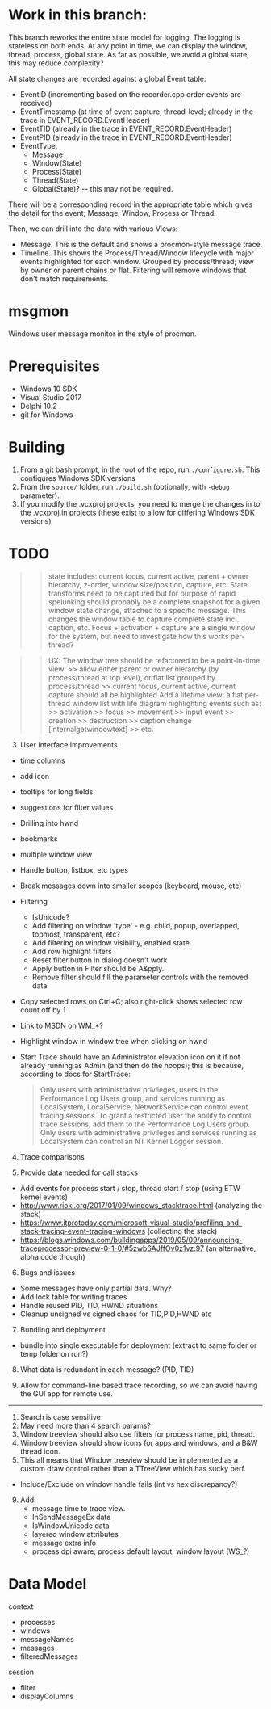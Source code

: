 # Work in this branch:

This branch reworks the entire state model for logging. The logging is stateless on both ends. At any point in time, we can display the window, thread, process, global state. As far as possible, we avoid a global state; this may reduce complexity?

All state changes are recorded against a global Event table:

* EventID (incrementing based on the recorder.cpp order events are received)
* EventTimestamp (at time of event capture, thread-level; already in the trace in EVENT_RECORD.EventHeader)
* EventTID (already in the trace in EVENT_RECORD.EventHeader)
* EventPID (already in the trace in EVENT_RECORD.EventHeader)
* EventType:
  - Message
  - Window(State)
  - Process(State)
  - Thread(State)
  - Global(State)? -- this may not be required.

There will be a corresponding record in the appropriate table which gives the detail for the event; Message, Window, Process or Thread.

Then, we can drill into the data with various Views:
  * Message. This is the default and shows a procmon-style message trace.
  * Timeline. This shows the Process/Thread/Window lifecycle with major events highlighted for each window. Grouped by process/thread; view by owner or parent chains or flat. Filtering will remove windows that don't match requirements.



# msgmon

Windows user message monitor in the style of procmon.

# Prerequisites

* Windows 10 SDK
* Visual Studio 2017
* Delphi 10.2
* git for Windows

# Building

1. From a git bash prompt, in the root of the repo, run `./configure.sh`. This configures Windows SDK versions
2. From the `source/` folder, run `./build.sh` (optionally, with `-debug` parameter).
3. If you modify the .vcxproj projects, you need to merge the changes in to the .vcxproj.in projects (these exist to allow for differing Windows SDK versions)

# TODO

>> state includes: current focus, current active, parent + owner hierarchy, z-order, window size/position, capture, etc. State transforms need to be captured
>> but for purpose of rapid spelunking should probably be a complete snapshot for a given window state change, attached to a specific message. This changes the
>> window table to capture complete state incl. caption, etc. Focus + activation + capture are a single window for the system, but need to investigate how this
>> works per-thread?

>> UX: The window tree should be refactored to be a point-in-time view:
    >> allow either parent or owner hierarchy (by process/thread at top level), or flat list grouped by process/thread
	>> current focus, current active, current capture should all be highlighted
>> Add a lifetime view: a flat per-thread window list with life diagram highlighting events such as:
    >> activation
	>> focus
	>> movement
	>> input event
	>> creation
	>> destruction
	>> caption change [internalgetwindowtext]
	>> etc.

3. User Interface Improvements
  - time columns
  - add icon
  - tooltips for long fields
  - suggestions for filter values
  - Drilling into hwnd
  - bookmarks
  - multiple window view
  - Handle button, listbox, etc types
  - Break messages down into smaller scopes (keyboard, mouse, etc)
  - Filtering
    - IsUnicode?
    - Add filtering on window 'type' - e.g. child, popup, overlapped, topmost, transparent, etc?
    - Add filtering on window visibility, enabled state
    - Add row highlight filters
    - Reset filter button in dialog doesn't work
    - Apply button in Filter should be A&pply.
    - Remove filter should fill the parameter controls with the removed data
  - Copy selected rows on Ctrl+C; also right-click shows selected row count off by 1
  - Link to MSDN on WM_*?
  - Highlight window in window tree when clicking on hwnd
  - Start Trace should have an Administrator elevation icon on it if not already running as Admin (and then do the hoops);
    this is because, according to docs for StartTrace:

      > Only users with administrative privileges, users in the Performance Log Users group, and services running as
      > LocalSystem, LocalService, NetworkService can control event tracing sessions. To grant a restricted user the
      > ability to control trace sessions, add them to the Performance Log Users group. Only users with
      > administrative privileges and services running as LocalSystem can control an NT Kernel Logger session.

4. Trace comparisons

5. Provide data needed for call stacks
  - Add events for process start / stop, thread start / stop (using ETW kernel events)
  - http://www.rioki.org/2017/01/09/windows_stacktrace.html (analyzing the stack)
  - https://www.itprotoday.com/microsoft-visual-studio/profiling-and-stack-tracing-event-tracing-windows (collecting the stack)
  - https://blogs.windows.com/buildingapps/2019/05/09/announcing-traceprocessor-preview-0-1-0/#5zwb6AJffOv0z1vz.97 (an alternative, alpha code though)

6. Bugs and issues
  - Some messages have only partial data. Why?
  - Add lock table for writing traces
  - Handle reused PID, TID, HWND situations
  - Cleanup unsigned vs signed chaos for TID,PID,HWND etc

7. Bundling and deployment
  - bundle into single executable for deployment (extract to same folder or temp folder on run?)

8. What data is redundant in each message? (PID, TID)

9. Allow for command-line based trace recording, so we can avoid having the GUI app for remote use.

***
1. Search is case sensitive
3. May need more than 4 search params?
5. Window treeview should also use filters for process name, pid, thread.
6. Window treeview should show icons for apps and windows, and a B&W thread icon.
7. This all means that Window treeview should be implemented as a custom draw control rather than a TTreeView which has sucky perf.

* Include/Exclude on window handle fails (int vs hex discrepancy?)

9. Add:
   * message time to trace view.
   * InSendMessageEx data
   * IsWindowUnicode data
   * layered window attributes
   * message extra info
   * process dpi aware; process default layout; window layout (WS_?)



# Data Model

 context
   - processes
   - windows
   - messageNames
   - messages
   - filteredMessages

 session
   - filter
   - displayColumns

